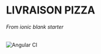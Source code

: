 # LIVRAISON PIZZA

###### From _ionic blank starter_
![Angular CI](https://github.com/juliepalmaro/pizza/workflows/Angular%20CI/badge.svg)
